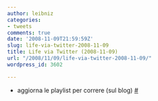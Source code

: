 ```yaml
---
author: leibniz
categories:
- tweets
comments: true
date: '2008-11-09T21:59:59Z'
slug: life-via-twitter-2008-11-09
title: Life via Twitter (2008-11-09)
url: "/2008/11/09/life-via-twitter-2008-11-09/"
wordpress_id: 3602

---
```

* aggiorna le playlist per correre (sul blog) [#](https://twitter.com/leibniz/statuses/997510713)


